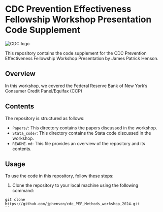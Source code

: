 # CDC Prevention Effectiveness Fellowship Workshop Presentation Code Supplement

![CDC logo](https://www.vaccines.gov/images/cdc-logo.svg)

This repository contains the code supplement for the CDC Prevention Effectiveness Fellowship Workshop Presentation by James Patrick Henson. 

## Overview

In this workshop, we covered the Federal Reserve Bank of New York’s Consumer Credit Panel/Equifax (CCP) 

## Contents

The repository is structured as follows:
- `Papers/`: This directory contains the papers discussed in the workshop.
- `Stata_code/`: This directory contains the Stata code discussed in the workshop.
- `README.md`: This file provides an overview of the repository and its contents.

## Usage

To use the code in this repository, follow these steps:

1. Clone the repository to your local machine using the following command:

```
git clone https://github.com/jphenson/cdc_PEF_Methods_workshop_2024.git
``
